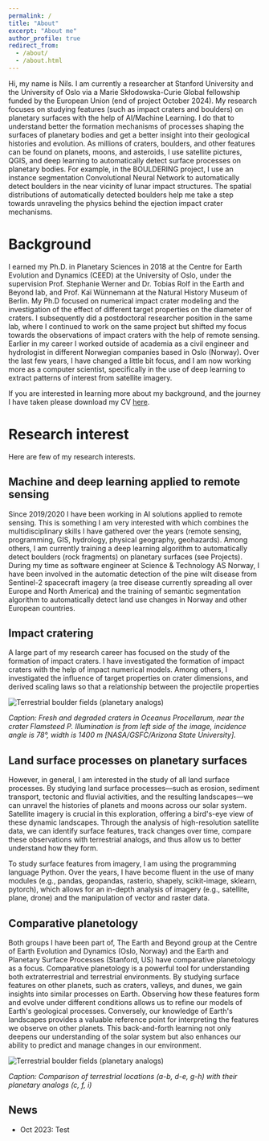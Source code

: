 ```yaml
---
permalink: /
title: "About"
excerpt: "About me"
author_profile: true
redirect_from: 
  - /about/
  - /about.html
---
```


Hi, my name is Nils. I am currently a researcher at Stanford University and the University of Oslo via a Marie Skłodowska-Curie Global fellowship funded by the European Union (end of project October 2024). My research focuses on studying features (such as impact craters and boulders) on planetary surfaces with the help of AI/Machine Learning. I do that to understand better the formation mechanisms of processes shaping the surfaces of planetary bodies and get a better insight into their geological histories and evolution. As millions of craters, boulders, and other features can be found on planets, moons, and asteroids, I use satellite pictures, QGIS, and deep learning to automatically detect surface processes on planetary bodies. For example, in the BOULDERING project, I use an instance segmentation Convolutional Neural Network to automatically detect boulders in the near vicinity of lunar impact structures. The spatial distributions of automatically detected boulders help me take a step towards unraveling the physics behind the ejection impact crater mechanisms. 

# Background

I earned my Ph.D. in Planetary Sciences in 2018 at the Centre for Earth Evolution and Dynamics (CEED) at the University of Oslo, under the supervision Prof. Stephanie Werner and Dr. Tobias Rolf in the Earth and Beyond lab, and Prof. Kaï Wünnemann at the Natural History Museum of Berlin. My Ph.D focused on numerical impact crater modeling and the investigation of the effect of different target properties on the diameter of craters. I subsequently did a postdoctoral researcher position in the same lab, where I continued to work on the same project but shifted my focus towards the observations of impact craters with the help of remote sensing. Earlier in my career I  worked outside of academia as a civil engineer and hydrologist in different Norwegian companies based in Oslo (Norway). Over the last few years, I have changed a little bit focus, and I am now working more as a computer scientist,  specifically in the use of deep learning to extract patterns of interest from satellite imagery.  

If you are interested in learning more about my background, and the journey I have taken please download my CV [here](https://github.com/yellowchocobo/yellowchocobo.github.io/tree/master/files/paper1.pdf).

Research interest
======
Here are few of my research interests. 

Machine and deep learning applied to remote sensing
------
Since 2019/2020 I have been working in AI solutions applied to remote sensing. This is something I am very interested with which combines the multidisciplinary skills I have gathered over the years (remote sensing, programming, GIS, hydrology, physical geography, geohazards). Among others, I am currently training a deep learning algorithm to automatically detect boulders (rock fragments) on planetary surfaces (see Projects). During my time as software engineer at Science & Technology AS Norway, I have been involved in the automatic detection of the pine wilt disease from Sentinel-2 spacecraft imagery (a tree disease currently spreading all over Europe and North America) and the training of semantic segmentation algorithm to automatically detect land use changes in Norway and other European countries.  

Impact cratering
------

A large part of my research career has focused on the study of the formation of impact craters. I have investigated the formation of impact craters with the help of impact numerical models. Among others, I investigated the influence of target properties on crater dimensions, and derived scaling laws so that a relationship between the projectile properties 

![Terrestrial boulder fields (planetary analogs)](/images/M117792992L_thumb.png)

*Caption: Fresh and degraded craters in Oceanus Procellarum, near the crater Flamsteed P. Illumination is from left side of the image, incidence angle is 78°, width is 1400 m [NASA/GSFC/Arizona State University].*


Land surface processes on planetary surfaces
------
However, in general, I am interested in the study of all land surface processes. By studying land surface processes—such as erosion, sediment transport, tectonic and fluvial activities, and the resulting landscapes—we can unravel the histories of planets and moons across our solar system. Satellite imagery is crucial in this exploration, offering a bird's-eye view of these dynamic landscapes. Through the analysis of high-resolution satellite data, we can identify surface features, track changes over time, compare these observations with terrestrial analogs, and thus allow us to better understand how they form. 

To study surface features from imagery, I am using the programming language Python. Over the years, I have become fluent in the use of many modules (e.g., pandas, geopandas, rasterio, shapely, scikit-image, sklearn, pytorch), which allows for an in-depth analysis of imagery (e.g., satellite, plane, drone) and the manipulation of vector and raster data. 

## Comparative planetology

Both groups I have been part of, The Earth and Beyond group at the Centre of Earth Evolution and Dynamics (Oslo, Norway) and the Earth and Planetary Surface Processes (Stanford, US) have comparative planetology as a focus. Comparative planetology is a powerful tool for understanding both extraterrestrial and terrestrial environments. By studying surface features on other planets, such as craters, valleys, and dunes, we gain insights into similar processes on Earth. Observing how these features form and evolve under different conditions allows us to refine our models of Earth's geological processes. Conversely, our knowledge of Earth's landscapes provides a valuable reference point for interpreting the features we observe on other planets. This back-and-forth learning not only deepens our understanding of the solar system but also enhances our ability to predict and manage changes in our environment.

![Terrestrial boulder fields (planetary analogs)](/images/Figure1.png)

*Caption: Comparison of terrestrial locations (a-b, d-e, g-h) with their planetary analogs (c, f, i)*

## News
- Oct 2023: Test